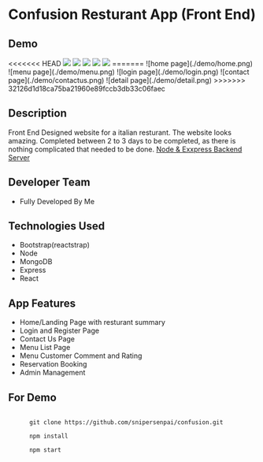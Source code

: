 <div>
  <h1>Confusion Resturant App (Front End)</h1>
  <div>
    <h2>Demo</h2>
<<<<<<< HEAD
    <img src="./demo/home.png" />
    <img src="./demo/menu.png" />
    <img src="./demo/login.png" />
    <img src="./demo/contactus.png" />
    <img src="./demo/detail.png" />
=======
    ![home page](./demo/home.png)
    ![menu page](./demo/menu.png)
    ![login page](./demo/login.png)
    ![contact page](./demo/contactus.png)
    ![detail page](./demo/detail.png)
>>>>>>> 32126d1d18ca75ba21960e89fccb3db33c06faec
  </div>

  <section >
    <h2 >Description</h2>
    Front End Designed website for a italian resturant.
    The website looks amazing.
    Completed between 2 to 3 days to be completed, as there is nothing complicated that needed to be done.
    <a href="https://github.com/snipersenpai/conFusionServer.git">Node & Exxpress Backend Server</a>
  </section>
  <section >
    <h2 >Developer Team</h2>
    <ul >
      <li >
        Fully Developed By Me
      </li>
    </ul>
  </section>
  <section >
    <h2>Technologies Used</h2>
    <div >
      <ul >
        <li>
          Bootstrap(reactstrap)
        </li>
        <li>
          Node
        </li>
        <li>
          MongoDB
        </li>
        <li>
          Express
        </li>
        <li>
          React
        </li>
      </ul>
    </div>
  </section>
  <section class="col-12">
    <h2>App Features</h2>
    <div>
      <ul>
        <li>
          Home/Landing Page with resturant summary
        </li>
        <li>
          Login and Register Page
        </li>
        <li>
          Contact Us Page
        </li>
        <li>
          Menu List Page
        </li>
        <li>
          Menu Customer Comment and Rating
        </li>
        <li>
          Reservation Booking
        </li>
        <li>
          Admin Management
        </li>
      </ul>
    </div>
  </section>
  <section class="col-12">
    <h2>For Demo</h2>
    <code>
      git clone https://github.com/snipersenpai/confusion.git
    </code>
    <code>
      npm install
    </code>
    <code>
      npm start
    </code>
  </section>
</div>
